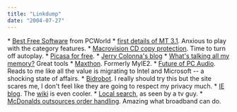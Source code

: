```yaml
---
title: "Linkdump"
date: "2004-07-27"
---
```


\* [Best Free Software](http://www.pcworld.com/resource/printable/article/0,aid,116456,00.asp) from PCWorld \* [first details of MT 3.1](http://www.sixapart.com/log/2004/07/first_details_o.shtml). Anxious to play with the category features. \* [Macrovision CD copy protection](http://www.theregister.co.uk/2004/07/26/macrovision_cds300_7/). Time to turn off autoplay. \* [Picasa for free](http://www.picasa.com/content/download.php?promo-hpp1intl). \* [Jerry Colonna's blog](http://madeleines.typepad.com/madelines/) \* [What's talking all my memory?](http://www.furrygoat.com/PermaLink.aspx?guid=49492f0c-8675-4b00-b313-91c6c798962a) Great tools \* [Maxthon](http://chris.pirillo.com/blog/_archives/2004/7/24/111598.html). Formerly MyIE2. \* [Future of PC Audio](http://www.extremetech.com/article2/0,1558,1625948,00.asp?kc=ETRSS02129TX1K0000532). Reads to me like all the value is migrating to Intel and Microsoft -- a shocking state of affairs. \* [Bidrobot](http://www.bidrobot.com). I really should try this but the site scares me, I don't feel like they are going to respect my privacy much. \* [IE blog](http://blogs.msdn.com/ie/). The [wiki](http://channel9.msdn.com/wiki/default.aspx/Channel9.InternetExplorerFeedback) is even cooler. \* [Local search](http://donatacom.com/papers/pomo28.htm), as seen by a tv guy. \* [McDonalds outsources order handling](http://brandautopsy.typepad.com/brandautopsy/2004/07/welcome_to_mcdo.html). Amazing what broadband can do.
